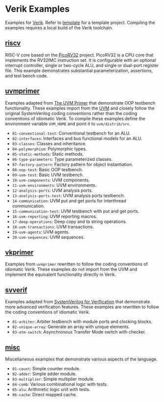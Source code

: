 # Verik Examples

Examples for [Verik](https://github.com/frwang96/verik).
Refer to [template](https://github.com/frwang96/verik-template) for a template project.
Compiling the examples requires a local build of the Verik toolchain.

<!--- examples --->

## [riscv](https://github.com/frwang96/verik-examples/tree/main/riscv)

RISC-V core based on the [PicoRV32](https://github.com/YosysHQ/picorv32) project.
PicoRV32 is a CPU core that implements the RV32IMC instruction set.
It is configurable with an optional interrupt controller, single or two-cycle ALU, and single or dual-port register
file.
This example demonstrates substantial parameterization, assertions, and test bench code.

## [uvmprimer](https://github.com/frwang96/verik-examples/tree/main/uvmprimer)

Examples adapted from [The UVM Primer](https://sites.google.com/view/uvmprimer-com/home) that demonstrate OOP testbench
functionality.
These examples import from the [UVM](https://github.com/accellera/uvm) and closely follow the original SystemVerilog
coding conventions rather than the coding conventions of idiomatic Verik.
To compile these examples define the environment variable `UVM_HOME` and point it to `uvm/distrib/src`.

- `01-conventional-test`: Conventional testbench for an ALU.
- `02-interfaces`: Interfaces and bus functional models for an ALU.
- `03-classes`: Classes and inheritance.
- `04-polymorphism`: Polymorphic types.
- `05-static-methods`: Static methods.
- `06-type-parameters`: Type parameterized classes.
- `07-factory-pattern`: Factory pattern for object instantiation.
- `08-oop-test`: Basic OOP testbench.
- `09-uvm-test`: Basic UVM testbench.
- `10-uvm-components`: UVM components.
- `11-uvm-environments`: UVM environments.
- `12-analysis-ports`: UVM analysis ports.
- `13-analysis-ports-test`: UVM analysis ports testbench.
- `14-communication`: UVM put and get ports for interthread communication.
- `15-communication-test`: UVM testbench with put and get ports.
- `16-uvm-reporting`: UVM reporting macros.
- `17-deep-operations`: Deep copy and to string operations.
- `18-uvm-transactions`: UVM transactions.
- `19-uvm-agents`: UVM agents.
- `20-uvm-sequences`: UVM sequences.
 
## [vkprimer](https://github.com/frwang96/verik-examples/tree/main/vkprimer)

Examples from `uvmprimer` rewritten to follow the coding conventions of idiomatic Verik.
These examples do not import from the UVM and implement the equivalent functionality directly in Verik.

## [svverif](https://github.com/frwang96/verik-examples/tree/main/svverif)

Examples adapted from [SystemVerilog for Verification](http://www.chris.spear.net/systemverilog/default.htm) that
demonstrate more advanced verification features.
These examples are rewritten to follow the coding conventions of idiomatic Verik.

- `01-arbiter`: Arbiter testbench with module ports and clocking blocks.
- `02-unique-array`: Generate an array with unique elements.
- `03-atm-switch`: Asynchronous Transfer Mode switch with checker.

## [misc](https://github.com/frwang96/verik-examples/tree/main/misc)

Miscellaneous examples that demonstrate various aspects of the language.

- `01-count`: Simple counter module.
- `02-adder`: Simple adder module.
- `03-multiplier`: Simple multiplier module.
- `04-comb`: Various combinational logic with tests.
- `05-alu`: Arithmetic logic unit with tests.
- `06-cache`: Direct mapped cache.
